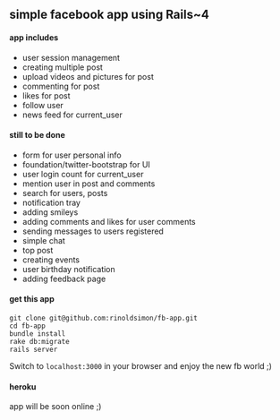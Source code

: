 ## simple facebook app using Rails~4

#### app includes
- user session management
- creating multiple post
- upload videos and pictures for post
- commenting for post
- likes for post
- follow user
- news feed for current_user

#### still to be done
- form for user personal info
- foundation/twitter-bootstrap for UI
- user login count for current_user
- mention user in post and comments
- search for users, posts
- notification tray
- adding smileys
- adding comments and likes for user comments
- sending messages to users registered
- simple chat
- top post
- creating events
- user birthday notification
- adding feedback page

#### get this app

```
git clone git@github.com:rinoldsimon/fb-app.git
cd fb-app
bundle install
rake db:migrate
rails server
```
Switch to `localhost:3000` in your browser and enjoy the new fb world ;)

#### heroku

app will be soon online ;)
